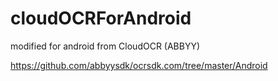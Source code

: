 # cloudOCRForAndroid
modified for android from CloudOCR (ABBYY)

https://github.com/abbyysdk/ocrsdk.com/tree/master/Android
